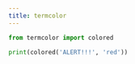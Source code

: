 ```yaml
---
title: termcolor
---
```


```python
from termcolor import colored

print(colored('ALERT!!!', 'red'))
```
